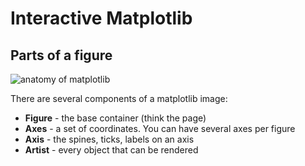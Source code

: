 Interactive Matplotlib
======================

Parts of a figure
-----------------
![anatomy of matplotlib](https://matplotlib.org/_images/anatomy.png)

There are several components of a matplotlib image:

* **Figure** - the base container (think the page)
* **Axes** - a set of coordinates. You can have several axes per figure
* **Axis** - the spines, ticks, labels on an axis
* **Artist** - every object that can be rendered

